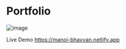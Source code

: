 # Portfolio

![image](https://github.com/manojbhavvan/Portfolio/assets/79741733/c5d36fc1-eefb-490d-801d-c56681458d4d)

Live Demo
https://manoj-bhavvan.netlify.app
